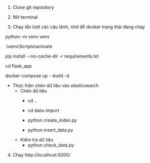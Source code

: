 1. Clone git repository

2. Mở terminal

3. Chạy lần lượt các câu lệnh, nhớ để docker trạng thái đang chạy

python -m venv venv

.\venv\Scripts\activate

pip install --no-cache-dir -r requirements.txt

cd flask_app

docker-compose up --build -d


* Thực hiện chèn dữ liệu vào elasticsearch
    - Chèn dữ liệu
        + cd ..
        
        + cd data-import
        
        + python create_index.py
        
        + python insert_data.py
    - Kiểm tra dữ liệu
        + python check_data.py

4. Chạy http://localhost:5000/
